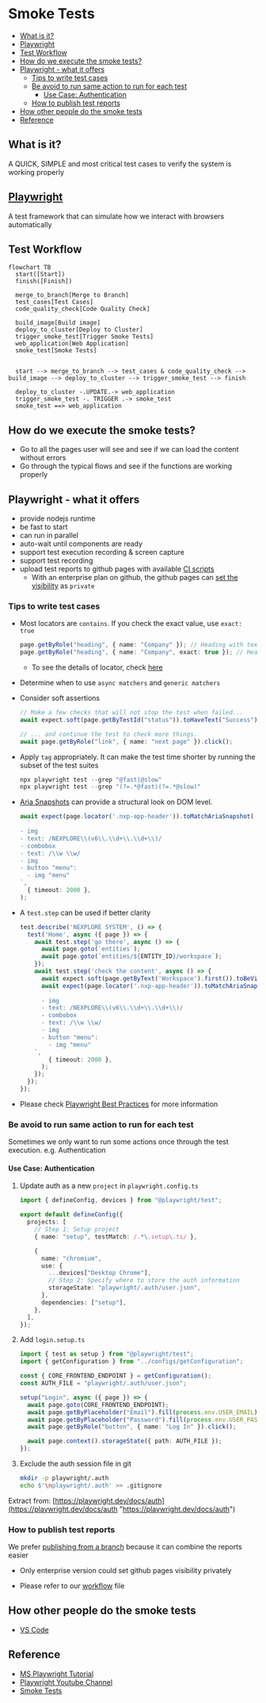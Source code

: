 # Smoke Tests <!-- omit in toc -->

- [What is it?](#what-is-it)
- [Playwright](#playwright)
- [Test Workflow](#test-workflow)
- [How do we execute the smoke tests?](#how-do-we-execute-the-smoke-tests)
- [Playwright - what it offers](#playwright---what-it-offers)
  - [Tips to write test cases](#tips-to-write-test-cases)
  - [Be avoid to run same action to run for each test](#be-avoid-to-run-same-action-to-run-for-each-test)
    - [Use Case: Authentication](#use-case-authentication)
  - [How to publish test reports](#how-to-publish-test-reports)
- [How other people do the smoke tests](#how-other-people-do-the-smoke-tests)
- [Reference](#reference)

## What is it?

A QUICK, SIMPLE and most critical test cases to verify the system is working properly

## [Playwright](https://playwright.dev "https://playwright.dev")

A test framework that can simulate how we interact with browsers automatically

## Test Workflow

```mermaid
flowchart TB
  start([Start])
  finish([Finish])

  merge_to_branch[Merge to Branch]
  test_cases[Test Cases]
  code_quality_check[Code Quality Check]

  build_image[Build image]
  deploy_to_cluster[Deploy to Cluster]
  trigger_smoke_test[Trigger Smoke Tests]
  web_application[Web Application]
  smoke_test[Smoke Tests]


  start --> merge_to_branch --> test_cases & code_quality_check --> build_image --> deploy_to_cluster --> trigger_smoke_test --> finish

  deploy_to_cluster -.UPDATE.-> web_application
  trigger_smoke_test -. TRIGGER .-> smoke_test
  smoke_test ==> web_application

```

## How do we execute the smoke tests?

- Go to all the pages user will see and see if we can load the content without errors
- Go through the typical flows and see if the functions are working properly

## Playwright - what it offers

- provide nodejs runtime
- be fast to start
- can run in parallel
- auto-wait until components are ready
- support test execution recording & screen capture
- support test recording
- upload test reports to github pages with available [CI scripts](https://www.youtube.com/watch?v=F_nUVHBhrow&pp=ygUYI3Rlc3RyZXBvcnRzaW5wbGF5d3JpZ2h0)
  - With an enterprise plan on github, the github pages can [set the visibility](https://docs.github.com/en/enterprise-cloud@latest/pages/getting-started-with-github-pages/changing-the-visibility-of-your-github-pages-site) as `private`

### Tips to write test cases

- Most locators are `contains`. If you check the exact value, use `exact: true`

  ```typescript
  page.getByRole("heading", { name: "Company" }); // Heading with text `Company`
  page.getByRole("heading", { name: "Company", exact: true }); // Heading with EXACT text `Company`
  ```

  - To see the details of locator, check [here](https://playwright.dev/docs/api/class-locator "https://playwright.dev/docs/api/class-locator")

- Determine when to use `async matchers` and `generic matchers`

- Consider soft assertions

  ```typescript
  // Make a few checks that will not stop the test when failed...
  await expect.soft(page.getByTestId("status")).toHaveText("Success");

  // ... and continue the test to check more things.
  await page.getByRole("link", { name: "next page" }).click();
  ```

- Apply `tag` appropriately. It can make the test time shorter by running the subset of the test suites

  ```typescript
  npx playwright test --grep "@fast|@slow"
  npx playwright test --grep "(?=.*@fast)(?=.*@slow)"
  ```

- [Aria Snapshots](https://playwright.dev/docs/aria-snapshots) can provide a structural look on DOM level.

  ```typescript
  await expect(page.locator('.nxp-app-header')).toMatchAriaSnapshot(
    `
  - img
  - text: /NEXPLORE\\(v6\\.\\d+\\.\\d+\\)/
  - combobox
  - text: /\\w \\w/
  - img
  - button "menu":
    - img "menu"
  `,
    { timeout: 2000 },
  );
  ```

- A `test.step` can be used if better clarity

  ```typescript
  test.describe('NEXPLORE SYSTEM', () => {
    test('Home', async ({ page }) => {
      await test.step('go there', async () => {
        await page.goto(`entities`);
        await page.goto(`entities/${ENTITY_ID}/workspace`);
      });
      await test.step('check the content', async () => {
        await expect.soft(page.getByText('Workspace').first()).toBeVisible();
        await expect(page.locator('.nxp-app-header')).toMatchAriaSnapshot(
          `
        - img
        - text: /NEXPLORE\\(v6\\.\\d+\\.\\d+\\)/
        - combobox
        - text: /\\w \\w/
        - img
        - button "menu":
          - img "menu"
      `,
          { timeout: 2000 },
        );
      });
    });
  });
  ```

- Please check [Playwright Best Practices](https://playwright.dev/docs/best-practices "https://playwright.dev/docs/best-practices") for more information

### Be avoid to run same action to run for each test

Sometimes we only want to run some actions once through the test execution. e.g. Authentication

#### Use Case: Authentication

1. Update auth as a new `project` in `playwright.config.ts`

   ```typescript
   import { defineConfig, devices } from "@playwright/test";

   export default defineConfig({
     projects: [
       // Step 1: Setup project
       { name: "setup", testMatch: /.*\.setup\.ts/ },

       {
         name: "chromium",
         use: {
           ...devices["Desktop Chrome"],
           // Step 2: Specify where to store the auth information
           storageState: "playwright/.auth/user.json",
         },
         dependencies: ["setup"],
       },
     ],
   });
   ```

2. Add `login.setup.ts`

   ```typescript
   import { test as setup } from "@playwright/test";
   import { getConfiguration } from "../configs/getConfiguration";

   const { CORE_FRONTEND_ENDPOINT } = getConfiguration();
   const AUTH_FILE = "playwright/.auth/user.json";

   setup("Login", async ({ page }) => {
     await page.goto(CORE_FRONTEND_ENDPOINT);
     await page.getByPlaceholder("Email").fill(process.env.USER_EMAIL);
     await page.getByPlaceholder("Password").fill(process.env.USER_PASSWORD);
     await page.getByRole("button", { name: "Log In" }).click();

     await page.context().storageState({ path: AUTH_FILE });
   });
   ```

3. Exclude the auth session file in git

   ```bash
   mkdir -p playwright/.auth
   echo $'\nplaywright/.auth' >> .gitignore
   ```

Extract from: [https://playwright.dev/docs/auth](https://playwright.dev/docs/auth "https://playwright.dev/docs/auth")

### How to publish test reports

We prefer [publishing from a branch](https://docs.github.com/en/enterprise-cloud@latest/pages/getting-started-with-github-pages/configuring-a-publishing-source-for-your-github-pages-site "https://docs.github.com/en/enterprise-cloud@latest/pages/getting-started-with-github-pages/configuring-a-publishing-source-for-your-github-pages-site") because it can combine the reports easier

- Only enterprise version could set github pages visibility privately

- Please refer to our [workflow](./smoke-tests-playwright.yml) file

## How other people do the smoke tests

- [VS Code](https://github.com/microsoft/vscode/wiki/Smoke-Test "https://github.com/microsoft/vscode/wiki/Smoke-Test")

## Reference

- [MS Playwright Tutorial](https://learn.microsoft.com/en-us/training/modules/build-with-playwright "https://learn.microsoft.com/en-us/training/modules/build-with-playwright")
- [Playwright Youtube Channel](https://www.youtube.com/@Playwrightdev "https://www.youtube.com/@Playwrightdev")
- [Smoke Tests](<"https://en.wikipedia.org/wiki/Smoke_testing_(software)">)
